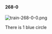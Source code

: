 #### 268-0
![train-268-0-0.png](https://github.com/lil-lab/nlvr/raw/master/nlvr/train/images/19/train-268-0-0.png "train-268-0-0.png")

There is 1 blue circle